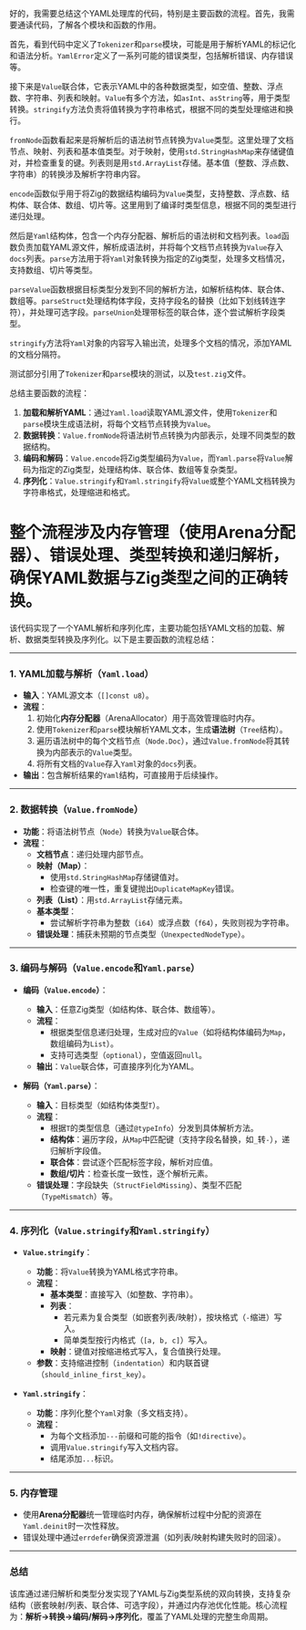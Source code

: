 好的，我需要总结这个YAML处理库的代码，特别是主要函数的流程。首先，我需要通读代码，了解各个模块和函数的作用。

首先，看到代码中定义了`Tokenizer`和`parse`模块，可能是用于解析YAML的标记化和语法分析。`YamlError`定义了一系列可能的错误类型，包括解析错误、内存错误等。

接下来是`Value`联合体，它表示YAML中的各种数据类型，如空值、整数、浮点数、字符串、列表和映射。`Value`有多个方法，如`asInt`、`asString`等，用于类型转换。`stringify`方法负责将值转换为字符串格式，根据不同的类型处理缩进和换行。

`fromNode`函数看起来是将解析后的语法树节点转换为`Value`类型。这里处理了文档节点、映射、列表和基本值类型。对于映射，使用`std.StringHashMap`来存储键值对，并检查重复的键。列表则是用`std.ArrayList`存储。基本值（整数、浮点数、字符串）的转换涉及解析字符串内容。

`encode`函数似乎用于将Zig的数据结构编码为`Value`类型，支持整数、浮点数、结构体、联合体、数组、切片等。这里用到了编译时类型信息，根据不同的类型进行递归处理。

然后是`Yaml`结构体，包含一个内存分配器、解析后的语法树和文档列表。`load`函数负责加载YAML源文件，解析成语法树，并将每个文档节点转换为`Value`存入`docs`列表。`parse`方法用于将`Yaml`对象转换为指定的Zig类型，处理多文档情况，支持数组、切片等类型。

`parseValue`函数根据目标类型分发到不同的解析方法，如解析结构体、联合体、数组等。`parseStruct`处理结构体字段，支持字段名的替换（比如下划线转连字符），并处理可选字段。`parseUnion`处理带标签的联合体，逐个尝试解析字段类型。

`stringify`方法将`Yaml`对象的内容写入输出流，处理多个文档的情况，添加YAML的文档分隔符。

测试部分引用了`Tokenizer`和`parse`模块的测试，以及`test.zig`文件。

总结主要函数的流程：

1. **加载和解析YAML**：通过`Yaml.load`读取YAML源文件，使用`Tokenizer`和`parse`模块生成语法树，将每个文档节点转换为`Value`。
2. **数据转换**：`Value.fromNode`将语法树节点转换为内部表示，处理不同类型的数据结构。
3. **编码和解码**：`Value.encode`将Zig类型编码为`Value`，而`Yaml.parse`将`Value`解码为指定的Zig类型，处理结构体、联合体、数组等复杂类型。
4. **序列化**：`Value.stringify`和`Yaml.stringify`将`Value`或整个YAML文档转换为字符串格式，处理缩进和格式。

整个流程涉及内存管理（使用Arena分配器）、错误处理、类型转换和递归解析，确保YAML数据与Zig类型之间的正确转换。
================================================
该代码实现了一个YAML解析和序列化库，主要功能包括YAML文档的加载、解析、数据类型转换及序列化。以下是主要函数的流程总结：

---

### 1. **YAML加载与解析（`Yaml.load`）**
- **输入**：YAML源文本（`[]const u8`）。
- **流程**：
  1. 初始化**内存分配器**（ArenaAllocator）用于高效管理临时内存。
  2. 使用`Tokenizer`和`parse`模块解析YAML文本，生成**语法树**（`Tree`结构）。
  3. 遍历语法树中的每个文档节点（`Node.Doc`），通过`Value.fromNode`将其转换为内部表示的`Value`类型。
  4. 将所有文档的`Value`存入`Yaml`对象的`docs`列表。
- **输出**：包含解析结果的`Yaml`结构，可直接用于后续操作。

---

### 2. **数据转换（`Value.fromNode`）**
- **功能**：将语法树节点（`Node`）转换为`Value`联合体。
- **流程**：
  - **文档节点**：递归处理内部节点。
  - **映射（Map）**：
    - 使用`std.StringHashMap`存储键值对。
    - 检查键的唯一性，重复键抛出`DuplicateMapKey`错误。
  - **列表（List）**：用`std.ArrayList`存储元素。
  - **基本类型**：
    - 尝试解析字符串为整数（`i64`）或浮点数（`f64`），失败则视为字符串。
  - **错误处理**：捕获未预期的节点类型（`UnexpectedNodeType`）。

---

### 3. **编码与解码（`Value.encode`和`Yaml.parse`）**
- **编码（`Value.encode`）**：
  - **输入**：任意Zig类型（如结构体、联合体、数组等）。
  - **流程**：
    - 根据类型信息递归处理，生成对应的`Value`（如将结构体编码为`Map`，数组编码为`List`）。
    - 支持可选类型（`optional`），空值返回`null`。
  - **输出**：`Value`联合体，可直接序列化为YAML。

- **解码（`Yaml.parse`）**：
  - **输入**：目标类型（如结构体类型`T`）。
  - **流程**：
    - 根据`T`的类型信息（通过`@typeInfo`）分发到具体解析方法。
    - **结构体**：遍历字段，从`Map`中匹配键（支持字段名替换，如`_`转`-`），递归解析字段值。
    - **联合体**：尝试逐个匹配标签字段，解析对应值。
    - **数组/切片**：检查长度一致性，逐个解析元素。
  - **错误处理**：字段缺失（`StructFieldMissing`）、类型不匹配（`TypeMismatch`）等。

---

### 4. **序列化（`Value.stringify`和`Yaml.stringify`）**
- **`Value.stringify`**：
  - **功能**：将`Value`转换为YAML格式字符串。
  - **流程**：
    - **基本类型**：直接写入（如整数、字符串）。
    - **列表**：
      - 若元素为复合类型（如嵌套列表/映射），按块格式（`-`缩进）写入。
      - 简单类型按行内格式（`[a, b, c]`）写入。
    - **映射**：键值对按缩进格式写入，复合值换行处理。
  - **参数**：支持缩进控制（`indentation`）和内联首键（`should_inline_first_key`）。

- **`Yaml.stringify`**：
  - **功能**：序列化整个`Yaml`对象（多文档支持）。
  - **流程**：
    - 为每个文档添加`---`前缀和可能的指令（如`!directive`）。
    - 调用`Value.stringify`写入文档内容。
    - 结尾添加`...`标识。

---

### 5. **内存管理**
- 使用**Arena分配器**统一管理临时内存，确保解析过程中分配的资源在`Yaml.deinit`时一次性释放。
- 错误处理中通过`errdefer`确保资源泄漏（如列表/映射构建失败时的回滚）。

---

### 总结
该库通过递归解析和类型分发实现了YAML与Zig类型系统的双向转换，支持复杂结构（嵌套映射/列表、联合体、可选字段），并通过内存池优化性能。核心流程为：**解析→转换→编码/解码→序列化**，覆盖了YAML处理的完整生命周期。
